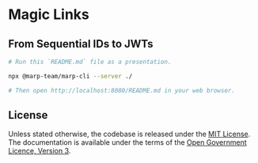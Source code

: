 # Magic Links

## From Sequential IDs to JWTs

```sh
# Run this `README.md` file as a presentation.

npx @marp-team/marp-cli --server ./

# Then open http://localhost:8080/README.md in your web browser.
```

## License

Unless stated otherwise, the codebase is released under the [MIT License](LICENSE.txt). The documentation is available under the terms of the [Open Government Licence, Version 3](LICENSE-OGL.txt).
